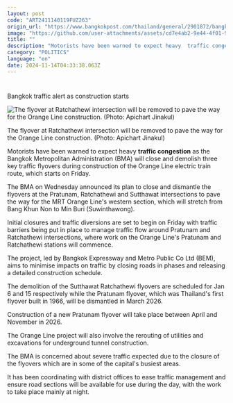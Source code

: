 ```yaml
---
layout: post
code: "ART2411140119FUZ263"
origin_url: "https://www.bangkokpost.com/thailand/general/2901872/bangkok-traffic-alert-as-construction-starts"
image: "https://github.com/user-attachments/assets/cd7e4ab2-9e44-4f01-9a21-35d4fb4f7361"
title: ""
description: "Motorists have been warned to expect heavy  traffic congestion  as the Bangkok Metropolitan Administration (BMA) will close and demolish three key traffic flyovers during construction of the Orange Line electric train route, which starts on Friday."
category: "POLITICS"
language: "en"
date: 2024-11-14T04:33:38.063Z
---
```


# 

Bangkok traffic alert as construction starts

![The flyover at Ratchathewi intersection will be removed to pave the way for the Orange Line construction. (Photo: Apichart Jinakul)](https://github.com/user-attachments/assets/223b2e08-a0b1-4962-a0d3-c675376cdcb0)

The flyover at Ratchathewi intersection will be removed to pave the way for the Orange Line construction. (Photo: Apichart Jinakul)

Motorists have been warned to expect heavy **traffic congestion** as the Bangkok Metropolitan Administration (BMA) will close and demolish three key traffic flyovers during construction of the Orange Line electric train route, which starts on Friday.

The BMA on Wednesday announced its plan to close and dismantle the flyovers at the Pratunam, Ratchathewi and Sutthawat intersections to pave the way for the MRT Orange Line's western section, which will stretch from Bang Khun Non to Min Buri (Suwinthawong).

Initial closures and traffic diversions are set to begin on Friday with traffic barriers being put in place to manage traffic flow around Pratunam and Ratchathewi intersections, where work on the Orange Line's Pratunam and Ratchathewi stations will commence.

The project, led by Bangkok Expressway and Metro Public Co Ltd (BEM), aims to minimise impacts on traffic by closing roads in phases and releasing a detailed construction schedule.

The demolition of the Sutthawat Ratchathewi flyovers are scheduled for Jan 6 and 15 respectively while the Pratunam flyover, which was Thailand's first flyover built in 1966, will be dismantled in March 2026.

Construction of a new Pratunam flyover will take place between April and November in 2026.

The Orange Line project will also involve the rerouting of utilities and excavations for underground tunnel construction.

The BMA is concerned about severe traffic expected due to the closure of the flyovers which are in some of the capital's busiest areas.

It has been coordinating with district offices to ease traffic management and ensure road sections will be available for use during the day, with the work to take place mainly at night.